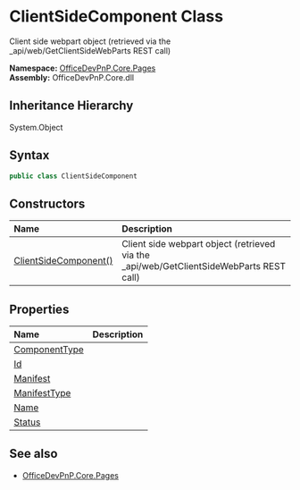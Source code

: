 # ClientSideComponent Class
 Client side webpart object (retrieved via the _api/web/GetClientSideWebParts REST call)   

**Namespace:** [OfficeDevPnP.Core.Pages](OfficeDevPnP.Core.Pages.md)  
**Assembly:** OfficeDevPnP.Core.dll  
## Inheritance Hierarchy
System.Object  
## Syntax
```C#
public class ClientSideComponent
```
## Constructors
|**Name**|**Description**|
|:-----|:-----|
| [ClientSideComponent()](OfficeDevPnP.Core.Pages.ClientSideComponent.ctor1.md) |  Client side webpart object (retrieved via the _api/web/GetClientSideWebParts REST call) 
## Properties
|**Name**|**Description**|
|:-----|:-----|
| [ComponentType](OfficeDevPnP.Core.Pages.ClientSideComponent.ComponentType.md) | 
| [Id](OfficeDevPnP.Core.Pages.ClientSideComponent.Id.md) | 
| [Manifest](OfficeDevPnP.Core.Pages.ClientSideComponent.Manifest.md) | 
| [ManifestType](OfficeDevPnP.Core.Pages.ClientSideComponent.ManifestType.md) | 
| [Name](OfficeDevPnP.Core.Pages.ClientSideComponent.Name.md) | 
| [Status](OfficeDevPnP.Core.Pages.ClientSideComponent.Status.md) | 
## See also
- [OfficeDevPnP.Core.Pages](OfficeDevPnP.Core.Pages.md)
